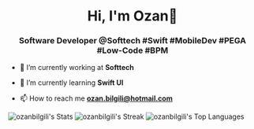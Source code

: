 <h1 align="center">Hi, I'm Ozan👋</h1>
<h3 align="center">Software Developer @Softtech #Swift #MobileDev #PEGA #Low-Code #BPM </h3>

- 🔭 I’m currently working at **Softtech**

- 🌱 I’m currently learning **Swift UI**

- 📫 How to reach me **ozan.bilgili@hotmail.com**

![ozanbilgili's Stats](https://github-readme-stats.vercel.app/api?username=ozanbilgili&theme=dark&show_icons=true&hide_border=true&count_private=true) ![ozanbilgili's Streak](https://github-readme-streak-stats.herokuapp.com/?user=ozanbilgili&theme=dark&hide_border=true)
![ozanbilgili's Top Languages](https://github-readme-stats.vercel.app/api/top-langs/?username=ozanbilgili&theme=dark&show_icons=true&hide_border=true&layout=compact)
